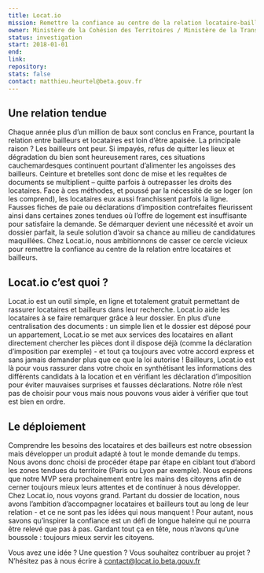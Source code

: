 ```yaml
---
title: Locat.io
mission: Remettre la confiance au centre de la relation locataire-bailleurs
owner: Ministère de la Cohésion des Territoires / Ministère de la Transition Ecologique et Solidaire
status: investigation
start: 2018-01-01
end:
link:
repository:
stats: false
contact: matthieu.heurtel@beta.gouv.fr
---
```


## Une relation tendue

Chaque année plus d’un million de baux sont conclus en France, pourtant la relation entre bailleurs et locataires est loin d’être apaisée. La principale raison ? Les bailleurs ont peur. Si impayés, refus de quitter les lieux et dégradation du bien sont heureusement rares, ces situations cauchemardesques continuent pourtant d’alimenter les angoisses des bailleurs. Ceinture et bretelles sont donc de mise et les requêtes de documents se multiplient – quitte parfois à outrepasser les droits des locataires.
Face à ces méthodes, et poussé par la nécessité de se loger (on les comprend), les locataires eux aussi franchissent parfois la ligne. Fausses fiches de paie ou déclarations d’imposition contrefaites fleurissent ainsi dans certaines zones tendues où l’offre de logement est insuffisante pour satisfaire la demande. Se démarquer devient une nécessité et avoir un dossier parfait, la seule solution d’avoir sa chance au milieu de candidatures maquillées.
Chez Locat.io, nous ambitionnons de casser ce cercle vicieux pour remettre la confiance au centre de la relation entre locataires et bailleurs.

## Locat.io c’est quoi ?

Locat.io est un outil simple, en ligne et totalement gratuit permettant de rassurer locataires et bailleurs dans leur recherche.
Locat.io aide les locataires à se faire remarquer grâce à leur dossier. En plus d’une centralisation des documents : un simple lien et le dossier est déposé pour un appartement, Locat.io se met aux services des locataires en allant directement chercher les pièces dont il dispose déjà (comme la déclaration d’imposition par exemple) - et tout ça toujours avec votre accord express et sans jamais demander plus que ce que la loi autorise !
Bailleurs, Locat.io est là pour vous rassurer dans votre choix en synthétisant les informations des différents candidats à la location et en vérifiant les déclaration d’imposition pour éviter mauvaises surprises et fausses déclarations. Notre rôle n’est pas de choisir pour vous mais nous pouvons vous aider à vérifier que tout est bien en ordre.

## Le déploiement

Comprendre les besoins des locataires et des bailleurs est notre obsession mais développer un produit adapté à tout le monde demande du temps. Nous avons donc choisi de procéder étape par étape en ciblant tout d’abord les zones tendues du territoire (Paris ou Lyon par exemple). Nous espérons que notre MVP sera prochainement entre les mains des citoyens afin de cerner toujours mieux leurs attentes et de continuer à nous développer.
Chez Locat.io, nous voyons grand. Partant du dossier de location, nous avons l’ambition d’accompagner locataires et bailleurs tout au long de leur relation - et ce ne sont pas les idées qui nous manquent ! Pour autant, nous savons qu’inspirer la confiance est un défi de longue haleine qui ne pourra être relevé que pas à pas. Gardant tout ça en tête, nous n’avons qu’une boussole : toujours mieux servir les citoyens.

Vous avez une idée ? Une question ? Vous souhaitez contribuer au projet ? N’hésitez pas à nous écrire à contact@locat.io.beta.gouv.fr
